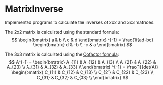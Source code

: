 # MatrixInverse

Implemented programs to calculate the inverses of 2x2 and 3x3 matrices. 

The 2x2 matrix is calculated using the standard formula:
$$ 
\begin{bmatrix} 
    a & b \\ 
    c & d 
    \end{bmatrix} ^{-1} = 
\frac{1}{ad-bc} 
\begin{bmatrix} 
    d & -b \\ 
    -c & a 
    \end{bmatrix}
$$

The 3x3 matrix is calculated using the [Cofactor formula](https://www.mathsisfun.com/algebra/matrix-inverse-minors-cofactors-adjugate.html):
$$
A^{-1} =
\begin{bmatrix} 
    A_{11} & A_{12} & A_{13} \\ 
    A_{21} & A_{22} & A_{23} \\
    A_{31} & A_{32} & A_{33} \\
    \end{bmatrix} ^{-1} = 
\frac{1}{det(A)} 
\begin{bmatrix} 
    C_{11} & C_{12} & C_{13} \\ 
    C_{21} & C_{22} & C_{23} \\
    C_{31} & C_{32} & C_{33} \\
    \end{bmatrix}
$$
